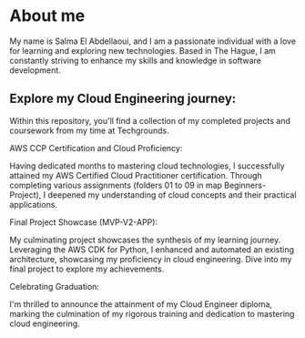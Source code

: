 # About me 
My name is Salma El Abdellaoui, and I am a passionate individual with a love for learning and exploring new technologies. Based in The Hague, I am constantly striving to enhance my skills and knowledge in software development.

## Explore my Cloud Engineering journey:

Within this repository, you'll find a collection of my completed projects and coursework from my time at Techgrounds.

AWS CCP Certification and Cloud Proficiency:

Having dedicated months to mastering cloud technologies, I successfully attained my AWS Certified Cloud Practitioner certification. Through completing various assignments (folders 01 to 09 in map Beginners-Project), I deepened my understanding of cloud concepts and their practical applications.

Final Project Showcase (MVP-V2-APP):

My culminating project showcases the synthesis of my learning journey. Leveraging the AWS CDK for Python, I enhanced and automated an existing architecture, showcasing my proficiency in cloud engineering. Dive into my final project to explore my achievements.

Celebrating Graduation:

I'm thrilled to announce the attainment of my Cloud Engineer diploma, marking the culmination of my rigorous training and dedication to mastering cloud engineering.